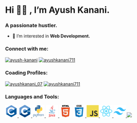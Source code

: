 <h1 align="left">Hi 🙋‍♂️ , I’m Ayush Kanani.</h1>
<h3 align="left">A passionate hustler.</h3>

- 👀 I’m interested in **Web Development.**

<h3 align="left">Connect with me:</h3>
<p align="left">

<a href="https://www.linkedin.com/in/ayush-kanani-b541a9224/" target="blank"><img align="center" src="https://raw.githubusercontent.com/rahuldkjain/github-profile-readme-generator/master/src/images/icons/Social/linked-in-alt.svg" alt="ayush-kanani" height="30" width="40" /></a>
<a href="https://twitter.com/ayushkanani711" target="blank"><img align="center" src="https://raw.githubusercontent.com/rahuldkjain/github-profile-readme-generator/master/src/images/icons/Social/twitter.svg" alt="ayushkanani711" height="30" width="40" /></a>

<h3 align="left">Coading Profiles:</h3>
<p align="left">
<a href="https://codeforces.com/profile/ayushkanani_07" target="blank"><img align="center" src="https://raw.githubusercontent.com/rahuldkjain/github-profile-readme-generator/master/src/images/icons/Social/codeforces.svg" alt="ayushkanani_07" height="30" width="40" /></a>
<a href="https://www.codechef.com/users/ayushkanani711" target="blank"><img align="center" src="https://cdn.jsdelivr.net/npm/simple-icons@3.1.0/icons/codechef.svg" alt="ayushkanani711" height="30" width="40" /></a>
</p>


<h3 align="left">Languages and Tools:</h3>
<p align="left"> <a href="https://www.cprogramming.com/" target="_blank" rel="noreferrer"> <img src="https://raw.githubusercontent.com/devicons/devicon/master/icons/c/c-original.svg" alt="c" width="40" height="40"/> </a> <a href="https://www.w3schools.com/cpp/" target="_blank" rel="noreferrer"> <img src="https://raw.githubusercontent.com/devicons/devicon/master/icons/cplusplus/cplusplus-original.svg" alt="cplusplus" width="40" height="40"/> </a>
  <a href="https://www.python.org/" target="_blank" rel="noreferrer"> <img src="https://github.com/devicons/devicon/blob/master/icons/python/python-original-wordmark.svg" alt="react" width="40" height="40"/> </a>
<a href="https://dev.java/learn/getting-started/" target="_blank" rel="noreferrer"> <img src="https://github.com/devicons/devicon/blob/master/icons/java/java-original-wordmark.svg" alt="react" width="40" height="40"/> </a>
<img src="https://raw.githubusercontent.com/devicons/devicon/master/icons/html5/html5-original-wordmark.svg" alt="html5" width="40" height="40"/> </a> <a href="https://www.w3schools.com/css/" target="_blank" rel="noreferrer"> <img src="https://raw.githubusercontent.com/devicons/devicon/master/icons/css3/css3-original-wordmark.svg" alt="css3" width="40" height="40"/> </a><a href="https://developer.mozilla.org/en-US/docs/Web/JavaScript" target="_blank" rel="noreferrer"> <img src="https://raw.githubusercontent.com/devicons/devicon/master/icons/javascript/javascript-original.svg" alt="javascript" width="40" height="40"/> </a> <a href="https://developer.mozilla.org/en-US/docs/Learn/Tools_and_testing/Client-side_JavaScript_frameworks/React_getting_started" target="_blank" rel="noreferrer"> <img src="https://raw.githubusercontent.com/devicons/devicon/master/icons/react/react-original.svg" alt="react" width="40" height="40"/> </a> 
<a href="https://tailwindcss.com/" target="_blank" rel="noreferrer"> <img src="https://github.com/devicons/devicon/blob/master/icons/tailwindcss/tailwindcss-plain.svg" alt="react" width="40" height="40"/> </a> 
<a > <img src="https://upload.wikimedia.org/wikipedia/commons/d/d9/Node.js_logo.svg" /> </a>




  
</p>

